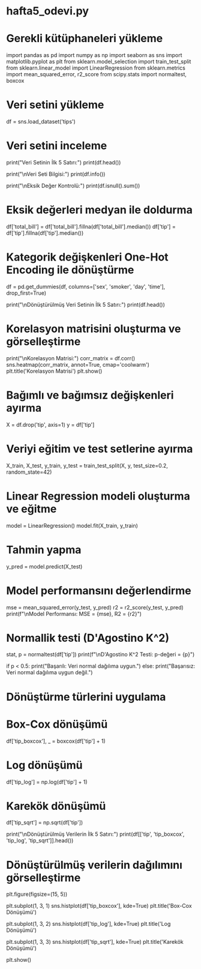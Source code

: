 # hafta5_odevi.py
# Gerekli kütüphaneleri yükleme
import pandas as pd
import numpy as np
import seaborn as sns
import matplotlib.pyplot as plt
from sklearn.model_selection import train_test_split
from sklearn.linear_model import LinearRegression
from sklearn.metrics import mean_squared_error, r2_score
from scipy.stats import normaltest, boxcox

# Veri setini yükleme
df = sns.load_dataset('tips')

# Veri setini inceleme
print("Veri Setinin İlk 5 Satırı:")
print(df.head())

print("\nVeri Seti Bilgisi:")
print(df.info())

print("\nEksik Değer Kontrolü:")
print(df.isnull().sum())

# Eksik değerleri medyan ile doldurma
df['total_bill'] = df['total_bill'].fillna(df['total_bill'].median())
df['tip'] = df['tip'].fillna(df['tip'].median())

# Kategorik değişkenleri One-Hot Encoding ile dönüştürme
df = pd.get_dummies(df, columns=['sex', 'smoker', 'day', 'time'], drop_first=True)

print("\nDönüştürülmüş Veri Setinin İlk 5 Satırı:")
print(df.head())

# Korelasyon matrisini oluşturma ve görselleştirme
print("\nKorelasyon Matrisi:")
corr_matrix = df.corr()
sns.heatmap(corr_matrix, annot=True, cmap='coolwarm')
plt.title('Korelasyon Matrisi')
plt.show()

# Bağımlı ve bağımsız değişkenleri ayırma
X = df.drop('tip', axis=1)
y = df['tip']

# Veriyi eğitim ve test setlerine ayırma
X_train, X_test, y_train, y_test = train_test_split(X, y, test_size=0.2, random_state=42)

# Linear Regression modeli oluşturma ve eğitme
model = LinearRegression()
model.fit(X_train, y_train)

# Tahmin yapma
y_pred = model.predict(X_test)

# Model performansını değerlendirme
mse = mean_squared_error(y_test, y_pred)
r2 = r2_score(y_test, y_pred)
print(f"\nModel Performansı: MSE = {mse}, R2 = {r2}")

# Normallik testi (D'Agostino K^2)
stat, p = normaltest(df['tip'])
print(f"\nD\'Agostino K^2 Testi: p-değeri = {p}")

if p < 0.5:
    print("Başarılı: Veri normal dağılıma uygun.")
else:
    print("Başarısız: Veri normal dağılıma uygun değil.")

# Dönüştürme türlerini uygulama
# Box-Cox dönüşümü
df['tip_boxcox'], _ = boxcox(df['tip'] + 1)

# Log dönüşümü
df['tip_log'] = np.log(df['tip'] + 1)

# Karekök dönüşümü
df['tip_sqrt'] = np.sqrt(df['tip'])

print("\nDönüştürülmüş Verilerin İlk 5 Satırı:")
print(df[['tip', 'tip_boxcox', 'tip_log', 'tip_sqrt']].head())

# Dönüştürülmüş verilerin dağılımını görselleştirme
plt.figure(figsize=(15, 5))

plt.subplot(1, 3, 1)
sns.histplot(df['tip_boxcox'], kde=True)
plt.title('Box-Cox Dönüşümü')

plt.subplot(1, 3, 2)
sns.histplot(df['tip_log'], kde=True)
plt.title('Log Dönüşümü')

plt.subplot(1, 3, 3)
sns.histplot(df['tip_sqrt'], kde=True)
plt.title('Karekök Dönüşümü')

plt.show()
